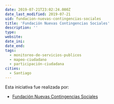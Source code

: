 ```yaml
---
date: 2019-07-21T23:02:24.000Z
date_last_modified: 2019-07-21
uid: fundacion-nuevas-contingencias-sociales
title: 'Fundación Nuevas Contingencias Sociales'
description: ''
type: 
website: 
date_ini: 
date_end: 
tags:
  - monitoreo-de-servicios-publicos
  - mapeo-ciudadano
  - participación-ciudadana
cities: 
  - Santiago
---
```


Esta iniciativa fue realizada por:

- [Fundación Nuevas Contingencias Sociales](/organizaciones/fundacion-nuevas-contingencias-sociales)
